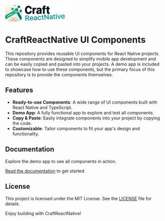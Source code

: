 <img src="https://github.com/craftreactnative/craftrn-ui/raw/main/demo-app/assets/images/craftrn-light.png" alt="CraftReactNative Logo" style="width: 200px;">

# CraftReactNative UI Components

This repository provides reusable UI components for React Native projects. These components are designed to simplify mobile app development and can be easily copied and pasted into your projects. A demo app is included to showcase how to use these components, but the primary focus of this repository is to provide the components themselves.

## Features

- **Ready-to-use Components**: A wide range of UI components built with React Native and TypeScript.
- **Demo App**: A fully functional app to explore and test all components.
- **Copy & Paste**: Easily integrate components into your project by copying the code.
- **Customizable**: Tailor components to fit your app's design and functionality.

## Documentation

Explore the demo app to see all components in action.

[Read the documentation](https://docs.craftreactnative.com/) to get started

## License

This project is licensed under the MIT License. See the [LICENSE](LICENSE) file for details.

Enjoy building with CraftReactNative!
